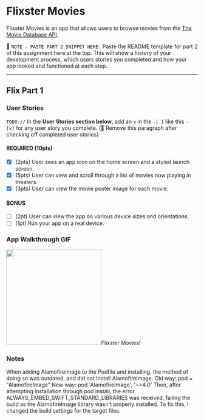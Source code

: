 # Flixster Movies

Flixster Movies is an app that allows users to browse movies from the [The Movie Database API](http://docs.themoviedb.apiary.io/#).

📝 `NOTE - PASTE PART 2 SNIPPET HERE:` Paste the README template for part 2 of this assignment here at the top. This will show a history of your development process, which users stories you completed and how your app looked and functioned at each step.

---

## Flix Part 1

### User Stories
`TODO://` In the **User Stories section below**, add an `x` in the `-[ ]` like this `- [x]` for any user story you complete. (🚫 Remove this paragraph after checking off completed user stories)

#### REQUIRED (10pts)
- [x] (2pts) User sees an app icon on the home screen and a styled launch screen.
- [x] (5pts) User can view and scroll through a list of movies now playing in theaters.
- [x] (3pts) User can view the movie poster image for each movie.

#### BONUS
- [ ] (2pt) User can view the app on various device sizes and orientations.
- [ ] (1pt) Run your app on a real device.

### App Walkthrough GIF


<img src="https://imgur.com/E6bafks" width=250>Flixster Movies!<br>

### Notes
When adding AlamofireImage to the Podfile and installing, the method of doing so was outdated, and did not install AlamofireImage.
  Old way: pod = "AlamofireImage"
  New way: pod 'AlamofireImage', '~>4.0'
Then, after attempting installation through pod install, the error
  ALWAYS_EMBED_SWIFT_STANDARD_LIBRARIES
was received, failing the build as the AlamofireImage library wasn't properly installed. To fix this, I changed the build settings for the target files.
